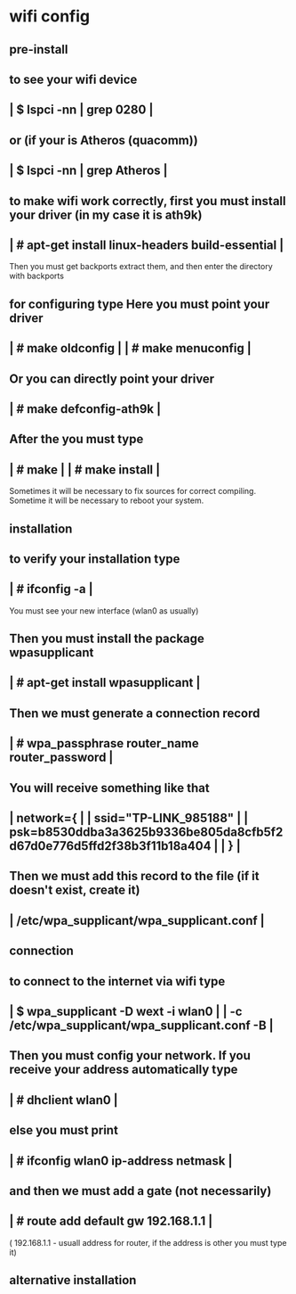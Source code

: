 # wifi config

## pre-install
 to see your wifi device
 ------------------------------------------------------------------------
 | $ lspci -nn | grep 0280						|
 ------------------------------------------------------------------------
 or (if your is Atheros (quacomm))
 ------------------------------------------------------------------------
 | $ lspci -nn | grep Atheros						|
 ------------------------------------------------------------------------

 to make wifi work correctly, first you must install your driver 
 (in my case it is ath9k)
 ------------------------------------------------------------------------
 | # apt-get install linux-headers build-essential			|
 ------------------------------------------------------------------------

 Then you must get backports
 extract them, and then enter the directory with backports
 
 for configuring type
 Here you must point your driver
 ------------------------------------------------------------------------ 
 | # make oldconfig							|
 | # make menuconfig							|
 ------------------------------------------------------------------------ 

 Or you can directly point your driver
 ------------------------------------------------------------------------ 
 | # make defconfig-ath9k						|
 ------------------------------------------------------------------------ 

 After the you must type
 ------------------------------------------------------------------------ 
 | # make								|
 | # make install							|
 ------------------------------------------------------------------------ 

 Sometimes it will be necessary to fix sources for correct compiling.
 Sometime it will be necessary to reboot your system.

 installation
 ------------
 to verify your installation type
 ------------------------------------------------------------------------ 
 | # ifconfig -a							|
 ------------------------------------------------------------------------

 You must see your new interface (wlan0 as usually)

 Then you must install the package wpasupplicant
 ------------------------------------------------------------------------
 | # apt-get install wpasupplicant					|
 ------------------------------------------------------------------------

 Then we must generate a connection record
 ------------------------------------------------------------------------
 | # wpa_passphrase router_name router_password				|
 ------------------------------------------------------------------------

 You will receive something like that
 ------------------------------------------------------------------------
 | network={								|
 | ssid="TP-LINK_985188"						|
 | psk=b8530ddba3a3625b9336be805da8cfb5f2d67d0e776d5ffd2f38b3f11b18a404	|
 | }									|
 ------------------------------------------------------------------------

 Then we must add this record to the file (if it doesn't exist, create it)
 ------------------------------------------------------------------------	
 | /etc/wpa_supplicant/wpa_supplicant.conf 				|
 ------------------------------------------------------------------------	

 connection
 ----------
 
 to connect to the internet via wifi type
 ------------------------------------------------------------------------	
 | $ wpa_supplicant -D wext -i wlan0 					|
 |                  -c /etc/wpa_supplicant/wpa_supplicant.conf -B	|
 ------------------------------------------------------------------------	

 Then you must config your network.
 If you receive your address automatically type
 ------------------------------------------------------------------------	
 | # dhclient wlan0							|
 ------------------------------------------------------------------------

 else you must print
 ------------------------------------------------------------------------
 | # ifconfig wlan0 ip-address netmask					|
 ------------------------------------------------------------------------

 and then we must add a gate (not necessarily)
 ------------------------------------------------------------------------
 | # route add default gw 192.168.1.1					|
 ------------------------------------------------------------------------
 ( 192.168.1.1 - usuall address for router, if the address is other
  you must type it)

 alternative installation
 ------------------------
